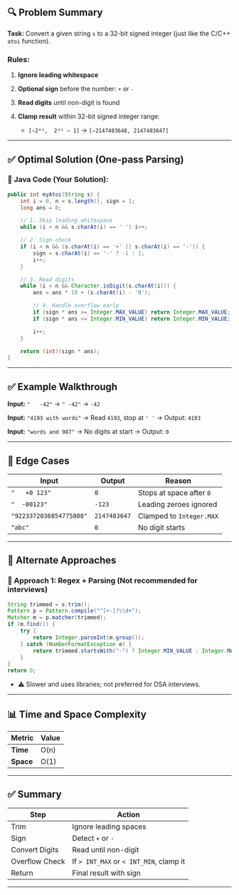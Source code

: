 ## 🔍 Problem Summary

**Task:** Convert a given string `s` to a 32-bit signed integer (just like the C/C++ `atoi` function).

### Rules:

1. **Ignore leading whitespace**
2. **Optional sign** before the number: `+` or `-`
3. **Read digits** until non-digit is found
4. **Clamp result** within 32-bit signed integer range:

   * `[−2³¹,  2³¹ − 1]` → `[−2147483648, 2147483647]`

---

## ✅ Optimal Solution (One-pass Parsing)

### 🔧 Java Code (Your Solution):

```java
public int myAtoi(String s) {
    int i = 0, n = s.length(), sign = 1;
    long ans = 0;

    // 1. Skip leading whitespace
    while (i < n && s.charAt(i) == ' ') i++;

    // 2. Sign check
    if (i < n && (s.charAt(i) == '+' || s.charAt(i) == '-')) {
        sign = s.charAt(i) == '-' ? -1 : 1;
        i++;
    }

    // 3. Read digits
    while (i < n && Character.isDigit(s.charAt(i))) {
        ans = ans * 10 + (s.charAt(i) - '0');

        // 4. Handle overflow early
        if (sign * ans >= Integer.MAX_VALUE) return Integer.MAX_VALUE;
        if (sign * ans <= Integer.MIN_VALUE) return Integer.MIN_VALUE;

        i++;
    }

    return (int)(sign * ans);
}
```

---

## ✅ Example Walkthrough

**Input:** `"   -42"`
→ `" -42"` → `-42`

**Input:** `"4193 with words"`
→ Read `4193`, stop at `' '`
→ Output: `4193`

**Input:** `"words and 987"`
→ No digits at start → Output: `0`

---

## 🧠 Edge Cases

| Input                   | Output       | Reason                   |
| ----------------------- | ------------ | ------------------------ |
| `"   +0 123"`           | `0`          | Stops at space after `0` |
| `"  -00123"`            | `-123`       | Leading zeroes ignored   |
| `"9223372036854775808"` | `2147483647` | Clamped to `Integer.MAX` |
| `"abc"`                 | `0`          | No digit starts          |

---

## 🧪 Alternate Approaches

### 🔹 Approach 1: Regex + Parsing (Not recommended for interviews)

```java
String trimmed = s.trim();
Pattern p = Pattern.compile("^[+-]?\\d+");
Matcher m = p.matcher(trimmed);
if (m.find()) {
    try {
        return Integer.parseInt(m.group());
    } catch (NumberFormatException e) {
        return trimmed.startsWith("-") ? Integer.MIN_VALUE : Integer.MAX_VALUE;
    }
}
return 0;
```

* ⚠️ Slower and uses libraries; not preferred for DSA interviews.

---

## 📊 Time and Space Complexity

| Metric    | Value |
| --------- | ----- |
| **Time**  | O(n)  |
| **Space** | O(1)  |

---

## ✅ Summary

| Step           | Action                                  |
| -------------- | --------------------------------------- |
| Trim           | Ignore leading spaces                   |
| Sign           | Detect `+` or `-`                       |
| Convert Digits | Read until non-digit                    |
| Overflow Check | If `> INT_MAX` or `< INT_MIN`, clamp it |
| Return         | Final result with sign                  |

---

